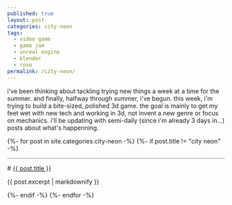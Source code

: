 ```yaml
---
published: true
layout: post
categories: city-neon
tags:
  - video game
  - game jam
  - unreal engine
  - blender
  - rose
permalink: /city-neon/
---
```

<div markdown="1">
i've been thinking about tackling trying new things a week at a time for the summer. and finally, halfway through summer, i've begun. this week, i'm trying to build a bite-sized, polished 3d game. the goal is mainly to get my feet wet with new tech and working in 3d, not invent a new genre or focus on mechanics. i'll be updating with semi-daily (since i'm already 3 days in...) posts about what's happenning.

<!--more-->

</div>

{%- for post in site.categories.city-neon -%}
{%- if post.title != "city neon" -%}
<div markdown="1" style="border-top: 1px grey solid; padding-top: 1em;">
# <a href="{{site.baseurl}}{{ post.url }}">{{ post.title }}</a>

{{ post.excerpt | markdownify }}

</div>

{%- endif -%}
{%- endfor -%}